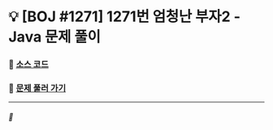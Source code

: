  # :bulb: [BOJ #1271] 1271번 엄청난 부자2 - Java 문제 풀이
### :link: [소스 코드](https://github.com/nexusgh12/Algorithm/blob/main/BOJ_1271/BOJ_1271.java)  
### :link: [문제 풀러 가기](https://www.acmicpc.net/problem/1271)

***
##### :seedling:
